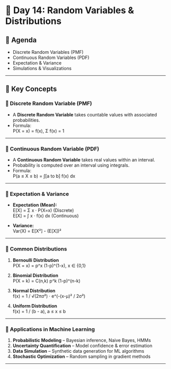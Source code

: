 # 📘 Day 14: Random Variables & Distributions  

## 📌 Agenda  
- Discrete Random Variables (PMF)  
- Continuous Random Variables (PDF)  
- Expectation & Variance  
- Simulations & Visualizations  

---

## 🧾 Key Concepts  

### 🔹 Discrete Random Variable (PMF)  
- A **Discrete Random Variable** takes countable values with associated probabilities.  
- Formula:  
  P(X = x) = f(x),   Σ f(x) = 1  

---

### 🔹 Continuous Random Variable (PDF)  
- A **Continuous Random Variable** takes real values within an interval.  
- Probability is computed over an interval using integrals.  
- Formula:  
  P(a ≤ X ≤ b) = ∫[a to b] f(x) dx  

---

### 🔹 Expectation & Variance  
- **Expectation (Mean):**  
  E[X] = Σ x · P(X=x)   (Discrete)  
  E[X] = ∫ x · f(x) dx   (Continuous)  

- **Variance:**  
  Var(X) = E[X²] - (E[X])²  

---

### 🔹 Common Distributions  

1. **Bernoulli Distribution**  
   P(X = x) = p^x (1-p)^(1-x),   x ∈ {0,1}  

2. **Binomial Distribution**  
   P(X = k) = C(n,k) p^k (1-p)^(n-k)  

3. **Normal Distribution**  
   f(x) = 1 / √(2πσ²) · e^(-(x-μ)² / 2σ²)  

4. **Uniform Distribution**  
   f(x) = 1 / (b - a),   a ≤ x ≤ b  

---

### 🔹 Applications in Machine Learning  

1. **Probabilistic Modeling** – Bayesian inference, Naive Bayes, HMMs  
2. **Uncertainty Quantification** – Model confidence & error estimation  
3. **Data Simulation** – Synthetic data generation for ML algorithms  
4. **Stochastic Optimization** – Random sampling in gradient methods  

---
